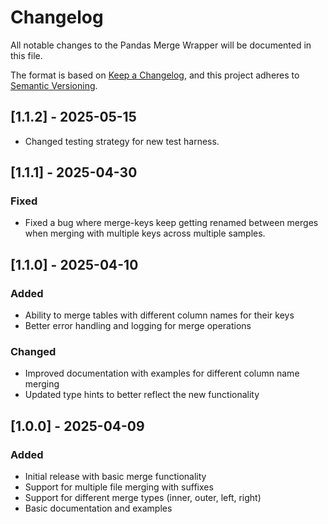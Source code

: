 # Changelog

All notable changes to the Pandas Merge Wrapper will be documented in this file.

The format is based on [Keep a Changelog](https://keepachangelog.com/en/1.0.0/),
and this project adheres to [Semantic Versioning](https://semver.org/spec/v2.0.0.html).

## [1.1.2] - 2025-05-15
  - Changed testing strategy for new test harness.

## [1.1.1] - 2025-04-30

### Fixed
 - Fixed a bug where merge-keys keep getting renamed between merges when merging with multiple keys across multiple samples.


## [1.1.0] - 2025-04-10

### Added
- Ability to merge tables with different column names for their keys
- Better error handling and logging for merge operations

### Changed
- Improved documentation with examples for different column name merging
- Updated type hints to better reflect the new functionality

## [1.0.0] - 2025-04-09

### Added
- Initial release with basic merge functionality
- Support for multiple file merging with suffixes
- Support for different merge types (inner, outer, left, right)
- Basic documentation and examples 